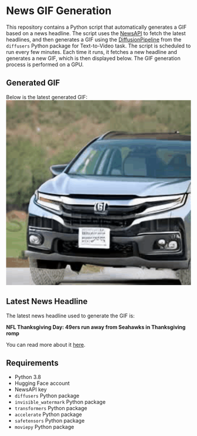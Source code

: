 # News GIF Generation
This repository contains a Python script that automatically generates a GIF based on a news headline. The script uses the [NewsAPI](https://newsapi.org/) to fetch the latest headlines, and then generates a GIF using the [DiffusionPipeline](https://github.com/huggingface/diffusers) from the `diffusers` Python package for Text-to-Video task.
The script is scheduled to run every few minutes. Each time it runs, it fetches a new headline and generates a new GIF, which is then displayed below. The GIF generation process is performed on a GPU.

## Generated GIF
Below is the latest generated GIF:
![Generated GIF](output.gif?raw=true&v=1700890413)

## Latest News Headline
The latest news headline used to generate the GIF is:

**NFL Thanksgiving Day: 49ers run away from Seahawks in Thanksgiving romp**

You can read more about it [here](https://sports.yahoo.com/nfl-thanksgiving-day-packers-vs-lions-score-highlights-news-inactives-and-live-updates-commanders-vs-cowboys-seahawks-vs-49ers-161041447.html).

## Requirements
- Python 3.8
- Hugging Face account
- NewsAPI key
- `diffusers` Python package
- `invisible_watermark` Python package
- `transformers` Python package
- `accelerate` Python package
- `safetensors` Python package
- `moviepy` Python package
